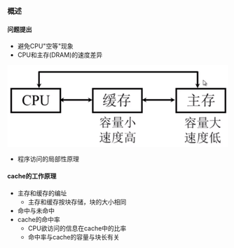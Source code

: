 ### 概述

#### 问题提出

* 避免CPU"空等"现象
* CPU和主存\(DRAM\)的速度差异

![](/assets/js-13.2.4.4-1.png)

* 程序访问的局部性原理

#### cache的工作原理

* 主存和缓存的编址
  * 主存和缓存按块存储，块的大小相同
* 命中与未命中
* cache的命中率
  * CPU欲访问的信息在cache中的比率
  * 命中率与cache的容量与块长有关



